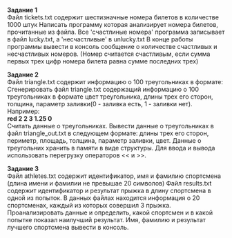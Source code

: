 __Задание 1__<br>
Файл tickets.txt содержит шестизначные номера билетов в количестве 1000 штук
Написать программу которая анализирует номера билетов, прочитанные из файла.
Все 'счастлиные номера' программа записывает в файл lucky.txt, а 'несчастливые' в unlucky.txt
В конце работы программы вывести в консоль сообщение о количестве счастливых и несчастливых номеров.
(Номер считается счастливым, если сумма первых трех цифр номера билета равна сумме последних трех)

__Задание 2__<br>
Файл triangle.txt содержит информацию о 100 треугольниках в формате:
Сгенерировать файл triangle.txt содержащий информацию о 100 треугольниках
в формате цвет треугольника, длины трех его сторон, толщина, параметр заливки(0 - заливка есть, 1 - заливки нет).
Например:<br>
__red 2 2 3 1.25 0__<br>
Считать данные о треугольниках.
Вывести данные о треугольниках в файл triangle_out.txt в следующем формате:
длины трех его сторон, периметр, площадь, толщина, параметр заливки, цвет.
Данные о треугольних хранить в памяти в виде структуры.
Для ввода и вывода использовать перегрузку операторов << и >>.

__Задание 3__<br>
Файл athletes.txt содержит идентификатор, имя и фамилию спортсмена (длина имени и фамилии не превышае 20 символов)
Файл results.txt содержит идентификатор и результат прыжка в длину спортсмена в одной из попыток.
В данных файлах находится информация о 20 спортсменах, каждый из которых совершил 3 прыжка.
Проанализировать данные и определить,
какой спортсмен и в какой попытке показал наилучший результат.
Имя, фамилию и результат лучшего спортсмена вывести в консоль.

